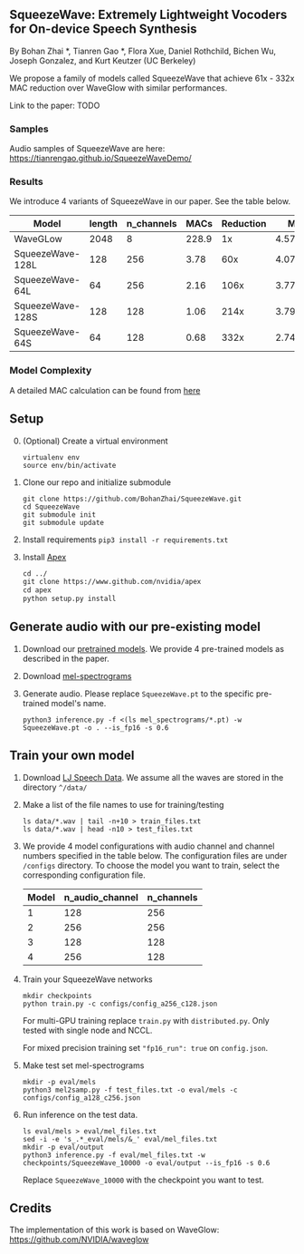 ## SqueezeWave: Extremely Lightweight Vocoders for On-device Speech Synthesis
By Bohan Zhai *, Tianren Gao *, Flora Xue, Daniel Rothchild, Bichen Wu, Joseph Gonzalez, and Kurt Keutzer (UC Berkeley)

We propose a family of models called SqueezeWave that achieve 61x - 332x MAC reduction over WaveGlow with similar performances. 

Link to the paper: TODO

### Samples
Audio samples of SqueezeWave are here: https://tianrengao.github.io/SqueezeWaveDemo/

### Results
We introduce 4 variants of SqueezeWave in our paper. See the table below.


   | Model           | length | n_channels| MACs  | Reduction | MOS       |
   | --------------- | ------ | --------- | ----- | --------- | --------- |
   |WaveGLow         |  2048  | 8         | 228.9 | 1x        | 4.57±0.04 |
   |SqueezeWave-128L |  128   | 256       | 3.78  | 60x       | 4.07±0.06 |
   |SqueezeWave-64L  |  64    | 256       | 2.16  | 106x      | 3.77±0.05 |
   |SqueezeWave-128S |  128   | 128       | 1.06  | 214x      | 3.79±0.05 |
   |SqueezeWave-64S  |  64    | 128       | 0.68  | 332x      | 2.74±0.04 |

### Model Complexity
A detailed MAC calculation can be found from [here](https://github.com/tianrengao/SqueezeWave/blob/master/SqueezeWave_computational_complexity.ipynb)

## Setup
0. (Optional) Create a virtual environment

   ```
   virtualenv env
   source env/bin/activate
   ```

1. Clone our repo and initialize submodule

   ```command
   git clone https://github.com/BohanZhai/SqueezeWave.git
   cd SqueezeWave
   git submodule init
   git submodule update
   ```

2. Install requirements 
```pip3 install -r requirements.txt``` 

3. Install [Apex]
   ```1
   cd ../
   git clone https://www.github.com/nvidia/apex
   cd apex
   python setup.py install
   ```

## Generate audio with our pre-existing model

1. Download our [pretrained models]. We provide 4 pre-trained models as described in the paper.
2. Download [mel-spectrograms]
3. Generate audio. Please replace `SqueezeWave.pt` to the specific pre-trained model's name.

   ```python3 inference.py -f <(ls mel_spectrograms/*.pt) -w SqueezeWave.pt -o . --is_fp16 -s 0.6```


## Train your own model

1. Download [LJ Speech Data]. We assume all the waves are stored in the directory `^/data/`

2. Make a list of the file names to use for training/testing

   ```command
   ls data/*.wav | tail -n+10 > train_files.txt
   ls data/*.wav | head -n10 > test_files.txt
   ```

3. We provide 4 model configurations with audio channel and channel numbers specified in the table below. The configuration files are under ```/configs``` directory. To choose the model you want to train, select the corresponding configuration file.

    | Model  | n_audio_channel | n_channels|
    | ------------- | ------------- | ------------- |
    |1  | 128  | 256 |
    |2  | 256  | 256 |
    |3  | 128  | 128 |
    |4  | 256  | 128 |

4. Train your SqueezeWave networks

   ```command
   mkdir checkpoints
   python train.py -c configs/config_a256_c128.json
   ```

   For multi-GPU training replace `train.py` with `distributed.py`.  Only tested with single node and NCCL.

   For mixed precision training set `"fp16_run": true` on `config.json`.

5. Make test set mel-spectrograms

   ```
   mkdir -p eval/mels
   python3 mel2samp.py -f test_files.txt -o eval/mels -c configs/config_a128_c256.json
   ```

6. Run inference on the test data. 

   ```command
   ls eval/mels > eval/mel_files.txt
   sed -i -e 's_.*_eval/mels/&_' eval/mel_files.txt
   mkdir -p eval/output
   python3 inference.py -f eval/mel_files.txt -w checkpoints/SqueezeWave_10000 -o eval/output --is_fp16 -s 0.6
   ```
   Replace `SqueezeWave_10000` with the checkpoint you want to test.
   
## Credits
The implementation of this work is based on WaveGlow: https://github.com/NVIDIA/waveglow


[//]: # (TODO)
[//]: # (PROVIDE INSTRUCTIONS FOR DOWNLOADING LJS)
[pytorch 1.0]: https://github.com/pytorch/pytorch#installation
[website]: https://nv-adlr.github.io/WaveGlow
[paper]: https://arxiv.org/abs/1811.00002
[WaveNet implementation]: https://github.com/r9y9/wavenet_vocoder
[Glow]: https://blog.openai.com/glow/
[WaveNet]: https://deepmind.com/blog/wavenet-generative-model-raw-audio/
[PyTorch]: http://pytorch.org
[pretrained models]: https://drive.google.com/file/d/1RyVMLY2l8JJGq_dCEAAd8rIRIn_k13UB/view?usp=sharing
[mel-spectrograms]: https://drive.google.com/file/d/1g_VXK2lpP9J25dQFhQwx7doWl_p20fXA/view?usp=sharing
[LJ Speech Data]: https://keithito.com/LJ-Speech-Dataset
[Apex]: https://github.com/nvidia/apex
